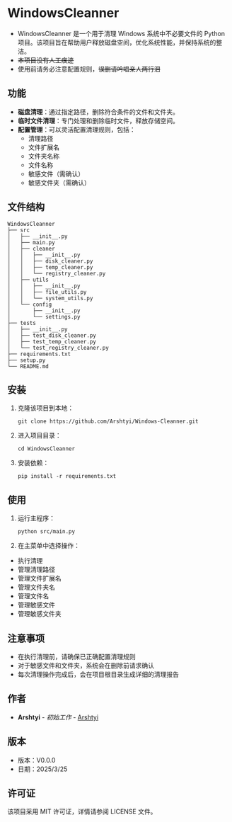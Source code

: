 # WindowsCleanner

-   WindowsCleanner 是一个用于清理 Windows 系统中不必要文件的 Python 项目。该项目旨在帮助用户释放磁盘空间，优化系统性能，并保持系统的整洁。
-   ~~本项目没有人工痕迹~~
-   使用前请务必注意配置规则，~~误删请吟唱亲人两行泪~~

## 功能

-   **磁盘清理**：通过指定路径，删除符合条件的文件和文件夹。
-   **临时文件清理**：专门处理和删除临时文件，释放存储空间。
-   **配置管理**：可以灵活配置清理规则，包括：
    -   清理路径
    -   文件扩展名
    -   文件夹名称
    -   文件名称
    -   敏感文件（需确认）
    -   敏感文件夹（需确认）

## 文件结构

```
WindowsCleanner
├── src
│   ├── __init__.py
│   ├── main.py
│   ├── cleaner
│   │   ├── __init__.py
│   │   ├── disk_cleaner.py
│   │   ├── temp_cleaner.py
│   │   └── registry_cleaner.py
│   ├── utils
│   │   ├── __init__.py
│   │   ├── file_utils.py
│   │   └── system_utils.py
│   └── config
│       ├── __init__.py
│       └── settings.py
├── tests
│   ├── __init__.py
│   ├── test_disk_cleaner.py
│   ├── test_temp_cleaner.py
│   └── test_registry_cleaner.py
├── requirements.txt
├── setup.py
└── README.md
```

## 安装

1. 克隆该项目到本地：
    ```
    git clone https://github.com/Arshtyi/Windows-Cleanner.git
    ```
2. 进入项目目录：
    ```
    cd WindowsCleanner
    ```
3. 安装依赖：
    ```
    pip install -r requirements.txt
    ```

## 使用

1. 运行主程序：
    ```
    python src/main.py
    ```
2. 在主菜单中选择操作：

-   执行清理
-   管理清理路径
-   管理文件扩展名
-   管理文件夹名
-   管理文件名
-   管理敏感文件
-   管理敏感文件夹

## 注意事项

-   在执行清理前，请确保已正确配置清理规则
-   对于敏感文件和文件夹，系统会在删除前请求确认
-   每次清理操作完成后，会在项目根目录生成详细的清理报告

## 作者

-   **Arshtyi** - _初始工作_ - [Arshtyi](https://github.com/Arshtyi)

## 版本

-   版本：V0.0.0
-   日期：2025/3/25

## 许可证

该项目采用 MIT 许可证，详情请参阅 LICENSE 文件。
